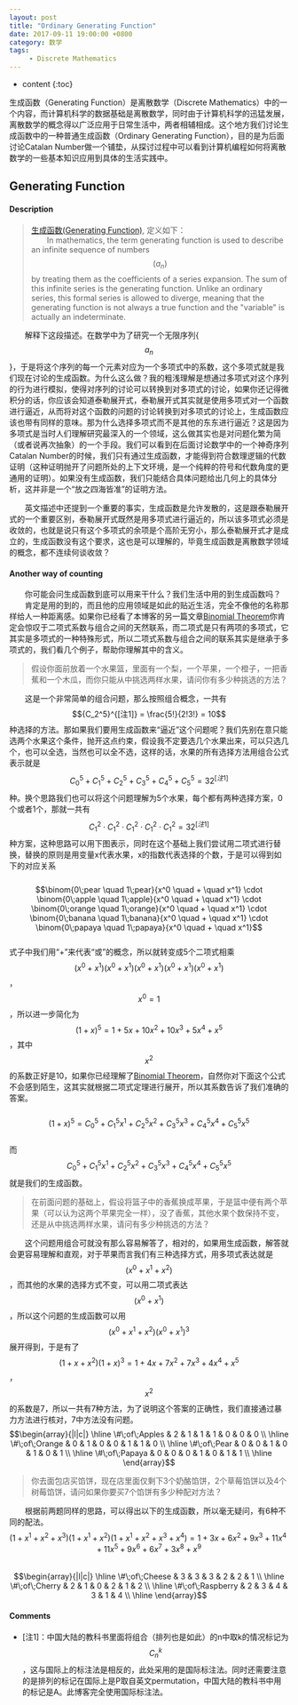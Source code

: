 ```yaml
---
layout: post
title: "Ordinary Generating Function"
date: 2017-09-11 19:00:00 +0800 
category: 数学
tags: 
     - Discrete Mathematics
---
```

* content
{:toc}

生成函数（Generating Function）是离散数学（Discrete Mathematics）中的一个内容，而计算机科学的数据基础是离散数学，同时由于计算机科学的迅猛发展，离散数学的概念得以广泛应用于日常生活中，两者相辅相成。这个地方我们讨论生成函数中的一种普通生成函数（Ordinary Generating Function），目的是为后面讨论Catalan Number做一个铺垫，从探讨过程中可以看到计算机编程如何将离散数学的一些基本知识应用到具体的生活实践中。

<!-- more -->

## Generating Function

#### Description

>[生成函数(Generating Function)](https://en.wikipedia.org/wiki/Generating_function), 定义如下：  
&emsp;&emsp;In mathematics, the term generating function is used to describe an infinite sequence of numbers $$(a_n)$$ by treating them as the coefficients of a series expansion. The sum of this infinite series is the generating function. Unlike an ordinary series, this formal series is allowed to diverge, meaning that the generating function is not always a true function and the "variable" is actually an indeterminate. 

&emsp;&emsp;解释下这段描述。在数学中为了研究一个无限序列{$$a_n$$}，于是将这个序列的每一个元素对应为一个多项式中的系数，这个多项式就是我们现在讨论的生成函数。为什么这么做？我的粗浅理解是想通过多项式对这个序列的行为进行模拟，使得对序列的讨论可以转换到对多项式的讨论，如果你还记得微积分的话，你应该会知道泰勒展开式，泰勒展开式其实就是使用多项式对一个函数进行逼近，从而将对这个函数的问题的讨论转换到对多项式的讨论上，生成函数应该也带有同样的意味。那为什么选择多项式而不是其他的东东进行逼近？这是因为多项式是当时人们理解研究最深入的一个领域，这么做其实也是对问题化繁为简（或者说再次抽象）的一个手段。我们可以看到在后面讨论数学中的一个神奇序列Catalan Number的时候，我们只有通过生成函数，才能得到符合数理逻辑的代数证明（这种证明抛开了问题所处的上下文环境，是一个纯粹的符号和代数角度的更通用的证明）。如果没有生成函数，我们只能结合具体问题给出几何上的具体分析，这并非是一个“放之四海皆准”的证明方法。

&emsp;&emsp;英文描述中还提到一个重要的事实，生成函数是允许发散的，这是跟泰勒展开式的一个重要区别，泰勒展开式既然是用多项式进行逼近的，所以该多项式必须是收敛的，也就是说只有这个多项式的余项是个高阶无穷小，那么泰勒展开式才是成立的，生成函数没有这个要求，这也是可以理解的，毕竟生成函数是离散数学领域的概念，都不连续何谈收敛？

#### Another way of counting

&emsp;&emsp;你可能会问生成函数到底可以用来干什么？我们生活中用的到生成函数吗？  
&emsp;&emsp;肯定是用的到的，而且他的应用领域是如此的贴近生活，完全不像他的名称那样给人一种距离感。如果你已经看了本博客的另一篇文章[Binomial Theorem](http://blog.marvingalaxy.info/2017/09/10/Math-Binomial-Theorem/)你肯定会惊叹于二项式系数与组合之间的天然联系，而二项式是只有两项的多项式，它其实是多项式的一种特殊形式，所以二项式系数与组合之间的联系其实是继承于多项式的，我们看几个例子，帮助你理解其中的含义。

>假设你面前放着一个水果篮，里面有一个梨，一个苹果，一个橙子，一把香蕉和一个木瓜，而你只能从中挑选两样水果，请问你有多少种挑选的方法？

&emsp;&emsp;这是一个非常简单的组合问题，那么按照组合概念，一共有$${C_2^5}^{[注1]} = \frac{5!}{2!3!} = 10$$种选择的方法。那如果我们要用生成函数来“逼近”这个问题呢？我们先别在意只能选两个水果这个条件，抛开这点约束，假设我不定要选几个水果出来，可以只选几个，也可以全选，当然也可以全不选，这样的话，水果的所有选择方法用组合公式表示就是$${C_0^5 + C_1^5 + C_2^5 + C_3^5 + C_4^5 + C_5^5 = 32}^{[注1]}$$种。换个思路我们也可以将这个问题理解为5个水果，每个都有两种选择方案，0个或者1个，那就一共有$${C_1^2 \cdot C_1^2 \cdot C_1^2 \cdot C_1^2 \cdot C_1^2 = 32}^{[注1]}$$种方案，这种思路可以用下图表示，同时在这个基础上我们尝试用二项式进行替换，替换的原则是用变量x代表水果，x的指数代表选择的个数，于是可以得到如下的对应关系  
&emsp;&emsp;&emsp;&emsp;&emsp;&emsp;$$\binom{0\;pear \quad 1\;pear}{x^0 \quad + \quad x^1} \cdot \binom{0\;apple \quad 1\;apple}{x^0 \quad + \quad x^1} \cdot \binom{0\;orange \quad 1\;orange}{x^0 \quad + \quad x^1} \cdot \binom{0\;banana \quad 1\;banana}{x^0 \quad + \quad x^1} \cdot \binom{0\;papaya \quad 1\;papaya}{x^0 \quad + \quad x^1}$$  
式子中我们用“+”来代表“或”的概念，所以就转变成5个二项式相乘$$(x^0 + x^1)(x^0 + x^1)(x^0 + x^1)(x^0 + x^1)(x^0 + x^1)$$，$$x^0 = 1$$，所以进一步简化为$$(1 + x)^5 = 1 + 5x + 10x^2 + 10x^3 + 5x^4 + x^5$$，其中$$x^2$$的系数正好是10，如果你已经理解了[Binomial Theorem](http://blog.marvingalaxy.info/2017/09/10/Math-Binomial-Theorem/)，自然你对下面这个公式不会感到陌生，这其实就根据二项式定理进行展开，所以其系数告诉了我们准确的答案。  
&emsp;&emsp;&emsp;&emsp;&emsp;&emsp;$$(1 + x)^5 = C_0^5 + C_1^5x^1 + C_2^5x^2 + C_3^5x^3 + C_4^5x^4 + C_5^5x^5$$  
而$$C_0^5 + C_1^5x^1 + C_2^5x^2 + C_3^5x^3 + C_4^5x^4 + C_5^5x^5$$就是我们的生成函数。

>在前面问题的基础上，假设将篮子中的香蕉换成苹果，于是篮中便有两个苹果（可以认为这两个苹果完全一样），没了香蕉，其他水果个数保持不变，还是从中挑选两样水果，请问有多少种挑选的方法？

&emsp;&emsp;这个问题用组合可就没有那么容易解答了，相对的，如果用生成函数，解答就会更容易理解和直观，对于苹果而言我们有三种选择方式，用多项式表达就是$$(x^0 + x^1 + x^2)$$，而其他的水果的选择方式不变，可以用二项式表达$$(x^0 + x^1)$$，所以这个问题的生成函数可以用$$(x^0 + x^1 + x^2)(x^0 + x^1)^3$$展开得到，于是有了$$(1 + x + x^2)(1 + x)^3 = 1 + 4x + 7x^2 + 7x^3 + 4x^4 + x^5$$，$$x^2$$的系数是7，所以一共有7种方法，为了说明这个答案的正确性，我们直接通过暴力方法进行核对，7中方法没有问题。  
$$\begin{array}{|l|c|}
\hline
\#\;of\;Apples & 2 & 1 & 1 & 1 & 0 & 0 & 0 \\
\hline
\#\;of\;Orange & 0 & 1 & 0 & 0 & 1 & 1 & 0 \\
\hline
\#\;of\;Pear & 0 & 0 & 1 & 0 & 1 & 0 & 1 \\
\hline
\#\;of\;Papaya & 0 & 0 & 0 & 1 & 0 & 1 & 1 \\
\hline
\end{array}$$  

>你去面包店买馅饼，现在店里面仅剩下3个奶酪馅饼，2个草莓馅饼以及4个树莓馅饼，请问如果你要买7个馅饼有多少种配对方法？

&emsp;&emsp;根据前两题同样的思路，可以得出以下的生成函数，所以毫无疑问，有6种不同的配法。  
$$(1 + x^1 + x^2 + x^3)(1 + x^1 + x^2)(1 + x^1 + x^2 + x^3 + x^4) = 1 + 3x + 6x^2 + 9x^3 + 11x^4 + 11x^5 + 9x^6 + 6x^7 + 3x^8 + x^9$$  
$$\begin{array}{|l|c|}
\hline
\#\;of\;Cheese & 3 & 3 & 3 & 2 & 2 & 1 \\
\hline
\#\;of\;Cherry & 2 & 1 & 0 & 2 & 1 & 2 \\
\hline
\#\;of\;Raspberry & 2 & 3 & 4 & 3 & 1 & 4 \\
\hline
\end{array}$$  

#### Comments

- [注1]：中国大陆的教科书里面将组合（排列也是如此）的n中取k的情况标记为$$C_n^k$$，这与国际上的标注法是相反的，此处采用的是国际标注法。同时还需要注意的是排列的标记在国际上是P取自英文permutation，中国大陆的教科书中用的标记是A。此博客完全使用国际标注法。